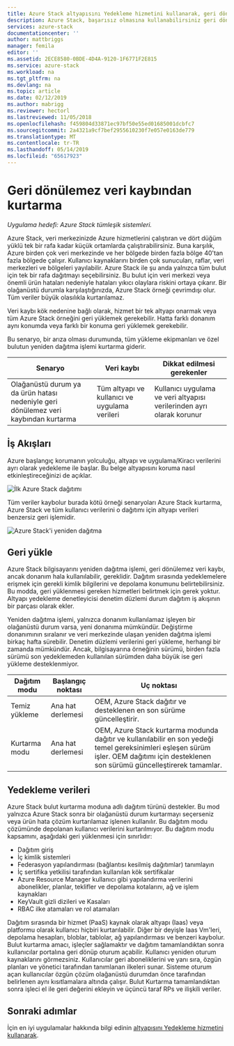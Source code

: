 ```yaml
---
title: Azure Stack altyapısını Yedekleme hizmetini kullanarak, geri dönülemez veri kaybı kurtarma | Microsoft Docs
description: Azure Stack, başarısız olmasına kullanabilirsiniz geri dönülemez bir hataya sebep olduğunda Azure Stack dağıtımınıza kurulmadan olduğunda altyapı verilerinizi geri yükleme.
services: azure-stack
documentationcenter: ''
author: mattbriggs
manager: femila
editor: ''
ms.assetid: 2ECE8580-0BDE-4D4A-9120-1F6771F2E815
ms.service: azure-stack
ms.workload: na
ms.tgt_pltfrm: na
ms.devlang: na
ms.topic: article
ms.date: 02/12/2019
ms.author: mabrigg
ms.reviewer: hectorl
ms.lastreviewed: 11/05/2018
ms.openlocfilehash: f459804d33871ec97bf50e55ed01685001dcbfc7
ms.sourcegitcommit: 2a4321a9cf7bef2955610230f7e057e0163de779
ms.translationtype: MT
ms.contentlocale: tr-TR
ms.lasthandoff: 05/14/2019
ms.locfileid: "65617923"
---
```

# <a name="recover-from-catastrophic-data-loss"></a>Geri dönülemez veri kaybından kurtarma

*Uygulama hedefi: Azure Stack tümleşik sistemleri.*

Azure Stack, veri merkezinizde Azure hizmetlerini çalıştıran ve dört düğüm yüklü tek bir rafa kadar küçük ortamlarda çalıştırabilirsiniz. Buna karşılık, Azure birden çok veri merkezinde ve her bölgede birden fazla bölge 40'tan fazla bölgede çalışır. Kullanıcı kaynaklarını birden çok sunucuları, raflar, veri merkezleri ve bölgeleri yayılabilir. Azure Stack ile şu anda yalnızca tüm bulut için tek bir rafa dağıtmayı seçebilirsiniz. Bu bulut için veri merkezi veya önemli ürün hataları nedeniyle hataları yıkıcı olaylara riskini ortaya çıkarır. Bir olağanüstü durumla karşılaştığınızda, Azure Stack örneği çevrimdışı olur. Tüm veriler büyük olasılıkla kurtarılamaz.

Veri kaybı kök nedenine bağlı olarak, hizmet bir tek altyapı onarmak veya tüm Azure Stack örneğini geri yüklemek gerekebilir. Hatta farklı donanım aynı konumda veya farklı bir konuma geri yüklemek gerekebilir.

Bu senaryo, bir arıza olması durumunda, tüm yükleme ekipmanları ve özel bulutun yeniden dağıtma işlemi kurtarma giderir.

| Senaryo                                                           | Veri kaybı                            | Dikkat edilmesi gerekenler                                                             |
|--------------------------------------------------------------------|--------------------------------------|----------------------------------------------------------------------------|
| Olağanüstü durum ya da ürün hatası nedeniyle geri dönülemez veri kaybından kurtarma | Tüm altyapı ve kullanıcı ve uygulama verileri | Kullanıcı uygulama ve veri altyapısı verilerinden ayrı olarak korunur |

## <a name="workflows"></a>İş Akışları

Azure başlangıç korumanın yolculuğu, altyapı ve uygulama/Kiracı verilerini ayrı olarak yedekleme ile başlar. Bu belge altyapısını koruma nasıl etkinleştireceğinizi de açıklar. 

![İlk Azure Stack dağıtımı](media/azure-stack-backup/azure-stack-backup-workflow1.png)

Tüm veriler kaybolur burada kötü örneği senaryoları Azure Stack kurtarma, Azure Stack ve tüm kullanıcı verilerini o dağıtımı için altyapı verileri benzersiz geri işlemidir. 

![Azure Stack'i yeniden dağıtma](media/azure-stack-backup/azure-stack-backup-workflow2.png)

## <a name="restore"></a>Geri yükle

Azure Stack bilgisayarını yeniden dağıtma işlemi, geri dönülemez veri kaybı, ancak donanım hala kullanılabilir, gereklidir. Dağıtım sırasında yedeklemelere erişmek için gerekli kimlik bilgilerini ve depolama konumunu belirtebilirsiniz. Bu modda, geri yüklenmesi gereken hizmetleri belirtmek için gerek yoktur. Altyapı yedekleme denetleyicisi denetim düzlemi durum dağıtım iş akışının bir parçası olarak ekler.

Yeniden dağıtma işlemi, yalnızca donanım kullanılamaz işleyen bir olağanüstü durum varsa, yeni donanıma mümkündür. Değiştirme donanımının sıralanır ve veri merkezinde ulaşan yeniden dağıtma işlemi birkaç hafta sürebilir. Denetim düzlemi verilerini geri yükleme, herhangi bir zamanda mümkündür. Ancak, bilgisayarına örneğinin sürümü, birden fazla sürümü son yedeklemeden kullanılan sürümden daha büyük ise geri yükleme desteklenmiyor. 

| Dağıtım modu | Başlangıç noktası | Uç noktası                                                                                                                                                                                                     |
|-----------------|----------------|---------------------------------------------------------------------------------------------------------------------------------------------------------------------------------------------------------------|
| Temiz yükleme   | Ana hat derlemesi | OEM, Azure Stack dağıtır ve desteklenen en son sürüme güncelleştirir.                                                                                                                                          |
| Kurtarma modu   | Ana hat derlemesi | OEM, Azure Stack kurtarma modunda dağıtır ve kullanılabilir en son yedeği temel gereksinimleri eşleşen sürüm işler. OEM dağıtımı için desteklenen son sürümü güncelleştirerek tamamlar. |

## <a name="data-in-backups"></a>Yedekleme verileri

Azure Stack bulut kurtarma moduna adlı dağıtım türünü destekler. Bu mod yalnızca Azure Stack sonra bir olağanüstü durum kurtarmayı seçerseniz veya ürün hata çözüm kurtarılamaz işlenen kullanılır. Bu dağıtım modu çözümünde depolanan kullanıcı verilerini kurtarılmıyor. Bu dağıtım modu kapsamını, aşağıdaki geri yüklenmesi için sınırlıdır:

 - Dağıtım giriş
 - İç kimlik sistemleri
 - Federasyon yapılandırması (bağlantısı kesilmiş dağıtımlar) tanımlayın
 - İç sertifika yetkilisi tarafından kullanılan kök sertifikalar
 - Azure Resource Manager kullanıcı gibi yapılandırma verilerini abonelikler, planlar, teklifler ve depolama kotalarını, ağ ve işlem kaynakları
 - KeyVault gizli dizileri ve Kasaları
 - RBAC ilke atamaları ve rol atamaları 

Dağıtım sırasında bir hizmet (PaaS) kaynak olarak altyapı (Iaas) veya platformu olarak kullanıcı hiçbiri kurtarılabilir. Diğer bir deyişle Iaas Vm'leri, depolama hesapları, bloblar, tablolar, ağ yapılandırması ve benzeri kaybolur. Bulut kurtarma amacı, işleçler sağlamaktır ve dağıtım tamamlandıktan sonra kullanıcılar portalına geri dönüp oturum açabilir. Kullanıcı yeniden oturum kaynaklarını görmezsiniz. Kullanıcılar geri aboneliklerini ve yanı sıra, özgün planları ve yönetici tarafından tanımlanan ilkeleri sunar. Sisteme oturum açan kullanıcılar özgün çözüm olağanüstü durumdan önce tarafından belirlenen aynı kısıtlamalara altında çalışır. Bulut Kurtarma tamamlandıktan sonra işleci el ile geri değerini ekleyin ve üçüncü taraf RPs ve ilişkili veriler.

## <a name="next-steps"></a>Sonraki adımlar

İçin en iyi uygulamalar hakkında bilgi edinin [altyapısını Yedekleme hizmetini kullanarak](azure-stack-backup-best-practices.md).
